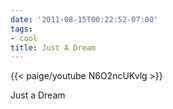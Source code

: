 ```yaml
---
date: '2011-08-15T00:22:52-07:00'
tags:
- cool
title: Just A Dream
---
```


{{< paige/youtube N6O2ncUKvlg >}}

Just a Dream
